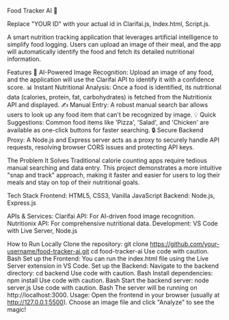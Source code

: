 Food Tracker AI 🥗

Replace "YOUR ID" with your actual id in Clarifai.js, Index.html, Script.js.

A smart nutrition tracking application that leverages artificial intelligence to simplify food logging. Users can upload an image of their meal, and the app will automatically identify the food and fetch its detailed nutritional information.

Features
📸 AI-Powered Image Recognition: Upload an image of any food, and the application will use the Clarifai API to identify it with a confidence score.
📊 Instant Nutritional Analysis: Once a food is identified, its nutritional data (calories, protein, fat, carbohydrates) is fetched from the Nutritionix API and displayed.
✍️ Manual Entry: A robust manual search bar allows users to look up any food item that can't be recognized by image.
💡 Quick Suggestions: Common food items like 'Pizza', 'Salad', and 'Chicken' are available as one-click buttons for faster searching.
🔒 Secure Backend Proxy: A Node.js and Express server acts as a proxy to securely handle API requests, resolving browser CORS issues and protecting API keys.

The Problem It Solves
Traditional calorie counting apps require tedious manual searching and data entry. This project demonstrates a more intuitive "snap and track" approach, making it faster and easier for users to log their meals and stay on top of their nutritional goals.

Tech Stack
Frontend: HTML5, CSS3, Vanilla JavaScript
Backend: Node.js, Express.js

APIs & Services:
Clarifai API: For AI-driven food image recognition.
Nutritionix API: For comprehensive nutritional data.
Development: VS Code with Live Server, Node.js

How to Run Locally
Clone the repository:
git clone https://github.com/your-username/food-tracker-ai.git
cd food-tracker-ai
Use code with caution.
Bash
Set up the Frontend:
You can run the index.html file using the Live Server extension in VS Code.
Set up the Backend:
Navigate to the backend directory:
cd backend
Use code with caution.
Bash
Install dependencies:
npm install
Use code with caution.
Bash
Start the backend server:
node server.js
Use code with caution.
Bash
The server will be running on http://localhost:3000.
Usage:
Open the frontend in your browser (usually at http://127.0.0.1:5500).
Choose an image file and click "Analyze" to see the magic!
